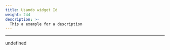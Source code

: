 ```yaml
---
title: Usando widget Id
weight: 244
description: >-
  This a example for a description
---
```


---

undefined
